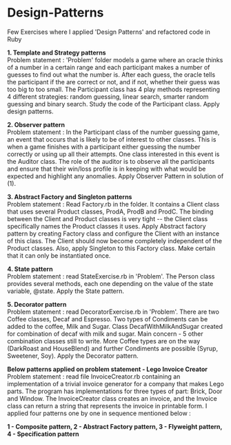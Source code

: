 # Design-Patterns
Few Exercises where I applied 'Design Patterns' and refactored code in Ruby

**1. Template and Strategy patterns**
<br/>Problem statement :  'Problem' folder models a game where an oracle thinks of a number in a certain range and each participant makes a number of guesses to find out what the number is. After each guess, the oracle tells the participant if the are correct or not, and if not, whether their guess was too big to too small. The Participant class has 4 play methods representing 4 different strategies: random guessing, linear search, smarter random guessing and binary search. Study the code of the Participant class. Apply design patterns.

**2. Observer pattern**
<br/>Problem statement :  In the Participant class of the number guessing game, an event that occurs that is likely to be of interest to other classes. This is when a game finishes with a participant either guessing the number correctly or using up all their attempts. One class interested in this event is the Auditor class. The role of the auditor is to observe all the participants and ensure that their win/loss profile is in keeping with what would be expected and highlight any anomalies. Apply Observer Pattern in solution of (1).
    
**3. Abstract Factory and Singleton patterns**
<br/>Problem statement :  Read Factory.rb in the folder. It contains a Client class that uses several Product classes, ProdA, ProdB and ProdC. The binding between the Client and Product classes is very tight -- the Client class specifically names the Product classes it uses. Apply Abstract factory pattern by creating Factory class and configure the Client with an instance of this class. The Client should now become completely independent of the Product classes. Also, apply Singleton to this Factory class. Make certain that it can only be instantiated once. 

**4. State pattern**
<br/>Problem statement : read StateExercise.rb in 'Problem'. The Person class provides several methods, each one depending on the value of the state variable, @state. Apply the State pattern.

**5. Decorator pattern**
<br/>Problem statement : read DecoratorExercise.rb in 'Problem'. There are two Coffee classes, Decaf and Espresso. Two types of Condiments can be added to the coffee, Milk and Sugar. Class DecafWithMilkAndSugar created for combination of decaf with milk and sugar. Main concern - 5 other combination classes still to write. More Coffee types are on the way (DarkRoast and HouseBlend) and further Condiments are possible (Syrup, Sweetener, Soy). Apply the Decorator pattern.

**Below patterns applied on problem statement - Lego Invoice Creator**
<br/>Problem statement : read file InvoiceCreator.rb containing an implementation of a trivial invoice generator for a company that makes Lego parts. The program has implementations for three types of part: Brick, Door and Window. The InvoiceCreator class creates an invoice, and the Invoice class can return a string that represents the invoice in printable form. I applied four patterns one by one in sequence mentioned below : 

**1 - Composite pattern, 2 - Abstract Factory pattern, 3 - Flyweight pattern, 4 - Specification pattern**
